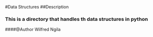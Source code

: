 #Data Structures
##Description
### This is a directory that handles th data structures in python
####@Author Wilfred Ngila
